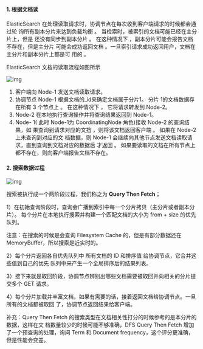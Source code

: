 #### 1. 根据文档读

ElasticSearch 在处理读取请求时，协调节点在每次收到客户端请求的时候都会通过轮 询所有副本分片来达到负载均衡 。 当检索时，被索引的文档可能已经在主分片上，但是 还没有同步到副本分片 。 在这种情况下 ，副本分片可能会报告文档不存在，但是主分片 可能会成功返回文档 。一旦索引请求成功返回用户，文档在主分片和副本分片上都是可 用的 。



ElasticSearch 文档的读取流程如图所示

![img](http://pcc.huitogo.club/afb21e8a6f7c12bad0d9dd6b21c5ce8e)



1. 客户端向 Node-1 发送文档读取请求。
2. 协调节点 Node-1 根据文档的_id来确定文档属于分片1。 分片 1的文档数据存在所有 3 个节点上 。 在这种情况下 ， 它将请求转发到 Node-2。
3. Node-2 在本地执行查询操作并将查询结果返回到 Node-1。
4. Node- 1( 此时 Node-1为 CoordinatingNode 角色)接收 Node-2 的查询结果，如 果查询到请求对应的文挡 ，则将该文档返回客户端 。 如果在 Node-2 上未查询到对应的文 档数据，则 Node-1 会继续向其他节点发送文档读取请求，直到查询到文档对应的数据后 才返回 。 如果要读取的文档在所有节点上都不存在，则向客户端报告文档不存在。



#### 2. 搜索数据过程

![img](http://pcc.huitogo.club/1a26f0fc38ad3e1ef1748458c0de1e35)

搜索被执行成一个两阶段过程，我们称之为 **Query Then Fetch**；

1）在初始查询阶段时，查询会广播到索引中每一个分片拷贝（主分片或者副本分片）。 每个分片在本地执行搜索并构建一个匹配文档的大小为 from + size 的优先队列。

注意：在搜索的时候是会查询 Filesystem Cache 的，但是有部分数据还在 MemoryBuffer，所以搜索是近实时的。



2）每个分片返回各自优先队列中 所有文档的 ID 和排序值 给协调节点，它合并这些值到自己的优先 队列中来产生一个全局排序后的结果列表。



3）接下来就是取回阶段，协调节点辨别出哪些文档需要被取回并向相关的分片提交多个 GET 请求。



4）每个分片加载并丰富文档，如果有需要的话，接着返回文档给协调节点。一旦所有的文档都被取回 了，协调节点返回结果给客户端。

补充：Query Then Fetch 的搜索类型在文档相关性打分的时候参考的是本分片的数据，这样在文 档数量较少的时候可能不够准确，DFS Query Then Fetch 增加了一个预查询的处理，询问 Term 和 Document frequency，这个评分更准确，但是性能会变差。



